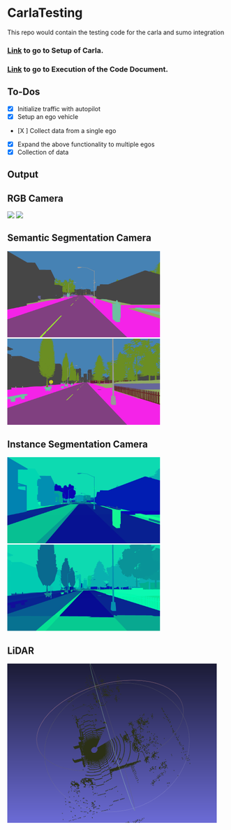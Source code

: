# CarlaTesting
This repo would contain the testing code for the carla and sumo integration<br>
### [Link](https://docs.google.com/document/d/1Q3_sg5G5dADzifWi7wDi34yoUHZAydaX0dOooelo_JA/edit?usp=sharing) to go to Setup of Carla. 
### [Link](https://docs.google.com/document/d/1j5N0LZEC389Z4wI1J4tI6u8wXAeFIUAyf9L3KBbP8Dc/edit?usp=sharing) to go to Execution of the Code Document. 
## To-Dos
- [x] Initialize traffic with autopilot
- [x] Setup an ego vehicle 
- [X ] Collect data from a single ego
- [X] Expand the above functionality to multiple egos
- [X] Collection of data

## Output 
## RGB Camera<br>
<p float="left">
  <img src="https://github.com/rajuptvs/CarlaTesting/blob/master/outputs/ego0.gif" width="350" />
  <img src="https://github.com/rajuptvs/CarlaTesting/blob/master/outputs/ego1.gif" width="350" /> 
</p>

## Semantic Segmentation Camera<br>
<p float="left">
  <img src="https://github.com/rajuptvs/CarlaTesting/blob/master/outputs/ego0_semseg.gif" width="350" />
  <img src="https://github.com/rajuptvs/CarlaTesting/blob/master/outputs/ego1_semseg.gif" width="350" /> 
</p>

## Instance Segmentation Camera<br>
<p float="left">
  <img src="https://github.com/rajuptvs/CarlaTesting/blob/master/outputs/ego0_inst_seg.gif" width="350" />
  <img src="https://github.com/rajuptvs/CarlaTesting/blob/master/outputs/ego1_inst_seg.gif" width="350" /> 
</p>

## LiDAR
<img src="https://github.com/rajuptvs/CarlaTesting/blob/master/outputs/Lidar.png" width="480" />
